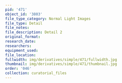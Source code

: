```yaml
---
pid: '471'
object_id: '3803'
file_type_category: Normal Light Images
file_type: Detail
file_notes:
file_description: Detail 2
original_format:
research_date:
researchers:
equipment_used:
file_location:
fullwidth: img/derivatives/simple/471/fullwidth.jpg
thumbnail: img/derivatives/simple/471/thumbnail.jpg
order: '046'
collection: curatorial_files
---
```

